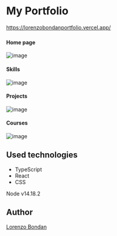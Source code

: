 # My Portfolio
https://lorenzobondanportfolio.vercel.app/

###

#### Home page
![image](https://github.com/LorenzoBondan/MyPortfolio/assets/105743965/c5214999-6d7f-47d9-931a-7856cdecd673)

#### Skills
![image](https://github.com/LorenzoBondan/MyPortfolio/assets/105743965/46ace349-1db0-4b66-ac90-a342004c2129)

#### Projects
![image](https://github.com/LorenzoBondan/MyPortfolio/assets/105743965/63ce8476-c09b-491a-8bac-20de7cb13040)

#### Courses
![image](https://github.com/LorenzoBondan/MyPortfolio/assets/105743965/5cae3270-b180-463a-999f-f373f8e9f521)

## Used technologies

- TypeScript
- React
- CSS

Node v14.18.2

## Author

[Lorenzo Bondan](HTTPS://WWW.LINKEDIN.COM/IN/LORENZO-BONDAN-108B42236)